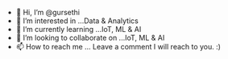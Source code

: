 - 👋 Hi, I’m @gursethi
- 👀 I’m interested in ...Data & Analytics
- 🌱 I’m currently learning ...IoT, ML & AI
- 💞️ I’m looking to collaborate on ...IoT, ML & AI
- 📫 How to reach me ... Leave a comment I will reach to you. :)

<!---
gursethi/gursethi is a ✨ special ✨ repository because its `README.md` (this file) appears on your GitHub profile.
You can click the Preview link to take a look at your changes.
--->
